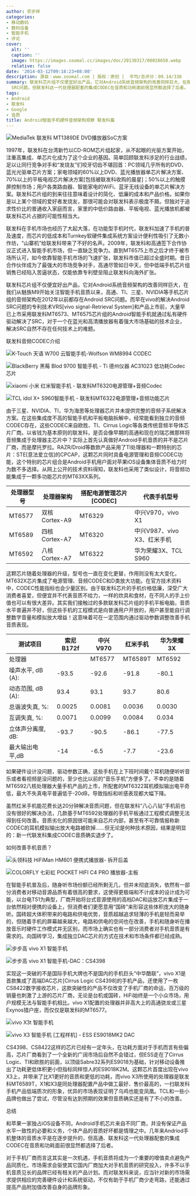 ```yaml
---
author: 农步祥
categories:
- 移动数码
- 数码设备
- 智能手机
- 评论
cover:
  alt: ''
  caption: ''
  image: https://images.soomal.cc/images/doc/20130317/00028650.webp
  relative: false
date: '2014-03-12T09:18:23+08:00'
description: 源自：www.soomal.com | 版权：原创 |  平均/总评分：09.14/338
summary: 联发科芯片组不仅便宜好出产品，它对Android系统音频架构的改善同样巨大，在我们从魅族M9开始关注智能手机音质以来，高通、TI、三星、NVIDIA等手机芯片组的音频架构在2012年以前都存在Android
  SRC问题。但联发科这一代处理器配套的集成CODEC在音质和功耗面前很显然都选择了后者。
tags:
- Android
- 联发科
- Google
- 音质
title: Android智能手机硬件音频架构观察 联发科篇
---
```


![MediaTek 联发科 MT1389DE DVD播放器SoC方案](https://images.soomal.cc/images/doc/20140312/00040812_01.webp)



1997年，联发科在台湾新竹以CD-ROM芯片组起家，从不起眼的光驱方案开始，注重高集成、单芯片化成为了这个企业的基因。简单回顾联发科涉足的行业战绩，足以让同行竞争对手和“发烧友”们咬牙切齿不堪回首：PC领域几乎所有的DVD、蓝光光驱单芯片方案；家电领域的60%以上DVD、蓝光播放器单芯片解决方案、70%以上的平板电视芯片解决方案[包括被联发科收购的晨星]；50%以上的触摸屏控制市场；用户各类路由器、智能家电的WiFi、蓝牙无线设备的单芯片解决方案。联发科芯片组的到来往往意味着设计的简化、低廉的成本和产品价格。如果你是以上某个领域的爱好者发烧友，那很可能会对联发科表示极度不屑。但独对于追求性价比的普通收入家庭而言，家里的中低价路由器、平板电视、蓝光播放机都被联发科芯片占据的可能性相当大。



联发科在手机市场也经历了大起大落，在功能型手机时代，联发科加速了手机的普及速度，而芯片的低成本和Turnkey软硬件集成系统方案设计便利性吸引了无数小作坊，“山寨机”给联发科带来了不好的名声。2009年，联发科和高通签下合作协议正式进入智能手机市场，但一直缺乏竞争力。直到MT6575上市之后才终于被市场所认可，如今依靠智能手机市场的飞速扩张，联发科市值已超过全盛时期。昔日合作伙伴成为了最强大的市场竞争对手，高通尽管如日中天，但中低端手机芯片组销售已经陷入苦逼状态，仅能依靠专利壁垒阻止联发科向海外扩张。



联发科芯片组不仅便宜好出产品，它对Android系统音频架构的改善同样巨大，在我们从魅族M9开始关注智能手机音质以来，高通、TI、三星、NVIDIA等手机芯片组的音频架构在2012年以前都存在Android SRC问题。而早在vivo的解决Android SRC问题的专利技术VRS[vivo signal-Retrieval System]和产品上市前，大量早已上市采用联发科MT6573、MT6575芯片组的Android智能手机就通过私有硬件驱动解决了SRC，对于一个在蓝光和高清播放器有着强大市场基础的技术企业，解决SRC自然不存在任何技术上的难题。



联发科音频CODEC介绍



![K-Touch 天语 W700 云智能手机-Wolfson WM8994 CODEC](https://images.soomal.cc/images/doc/20110802/00012516_01.webp)



![BlackBerry 黑莓 Blod 9700 智能手机 - Ti 德州仪器 AC31023 低功耗Codec芯片](https://images.soomal.cc/images/doc/20130425/00030193_01.webp)



![xiaomi  小米 红米智能手机 - 联发科MT6320电源管理+音频Codec](https://images.soomal.cc/images/doc/20130901/00035180_01.webp)



![TCL idol X+ S960智能手机 - 联发科MT6322电源管理+音频功能芯片](https://images.soomal.cc/images/doc/20140122/00039902_01.webp)



由于三星、NVIDIA、TI，华为海思等处理器芯片并未提供完整的音频子系统解决方案。在这些集成度不高的智能手机和平板电脑拆解中，经常能看到独立的音频CODEC存在，这些CODEC来自欧胜、TI、Cirrus Logic等各类传统音频半导体芯片厂商。以省钱为基本原则的联发科，是否会像早期的高通和现在的瑞芯微那样将音频集成于处理器主芯片中？实际上首先认真做好Android手机音质的并不是芯片厂商，而是摩托罗拉。RAZR/Droid等数款产品采用了TI处理器和一颗特别的芯片：STE[意法爱立信]的CPCAP，这颗芯片同时具备电源管理和音频CODEC功能，这个特别的芯片组合是Android手机用户面对苹果iOS设备集体音质不给力时为数不多选择。从网上公开的技术资料得知，联发科也采用了类似设计，将音频功能集成于一颗多功能芯片的MT63XX系列。



| 处理器型号 | 处理器架构 | 搭配电源管理芯片[CODEC] | 代表手机型号 |
| --- | --- | --- | --- |
| MT6577 | 双核Cortex-A9 | MT6329 | 中兴V970，vivo X1 |
| MT6589 | 四核Cortex-A7 | MT6320 | 中兴V987、vivo X3、红米手机 |
| MT6592 | 八核Cortex-A7 | MT6322 | 华为荣耀3X、TCL S960 |



这颗芯片随着处理器的升级，型号也一直在变化更替，作用则没有太大变化，MT632X芯片集成了电源管理、音频CODEC和D类放大功能。在官方技术资料中，CODEC性能指标也会少量区别。由于联发科芯片的手机价格低廉，深受广大消费者喜爱，但便宜并不代表音质不给力，一样的炊具和食材，在不同人的手上价值也可以有很大差异。其实我们接触过的多款联发科芯片组的手机平板电脑，音质水平普遍并不好，但这些手机的工程模式是向普通用户开放的，用户甚至能自行调整数字音量和模拟放大增益！这意味着可在一定范围内通过驱动参数调整改善手机音质表现。



| 测试项目 | 索尼B172f | 中兴V970 | 红米手机 | 华为荣耀3X |
| --- | --- | --- | --- | --- |
| 处理器 |  | MT6577 | MT6589T | MT6592 |
| 噪声水平, dB (A): | -93.5 | -92.6 | -91.8 | -80.1 |
| 动态范围, dB (A): | 93.4 | 93.1 | 93.7 | 80.6 |
| 总谐波失真, %: | 0.0025 | 0.0081 | 0.0036 | 0.0030 |
| 互调失真, %: | 0.0071 | 0.0099 | 0.0084 | 0.034 |
| 立体声分离度, dB: | -93.7 | -90.5 | -86.1 | -77.5 |
| 最大输出电平,dB | -14 | -6.5 | -7.7 | -23.6 |



如果硬件设计没问题，驱动参数正确，这些手机在上下班时间戴个耳机随便听听音乐或者看视频是没问题的，至少也比以前的“音乐手机”方便多了。不幸的是随着MT6592八核处理器大量手机产品的上市，所配套的MT6322耳机模拟输出电平奇低，最大不失真电平普遍低于-20dB，导致指标和听感表现都大幅下降。



虽然红米手机能花费长达20分钟解决音质问题，但在联发科“八心八钻”手机前也没有很好的解决办法，几款基于MT6592处理器的手机平板通过工程模式调整无法得到任何改善。音质劣化的原因很可能来自芯片内部，甚至有不可靠情报称新CODEC的耳机模拟输出放大电路被砍掉……但无论是何种技术原因，结果是明显的：新一代联发科集成CODEC音质确实退步了。



如何改善手机音质？



![头领科技 HiFiMan HM601 便携式播放器- 拆开后盖](https://images.soomal.cc/images/doc/20130219/00027598_01.webp)



![COLORFLY 七彩虹 POCKET HIFI C4 PRO 播放器-主板](https://images.soomal.cc/images/doc/20101209/00008617_01.webp)



在智能手机普及后，随身听市场份额已经所剩无几，但并未彻底消失，依然有一部分消费者对移动音源品质有着很高的要求，这使得更极端和不计成本的设计成为可能，以台电T51为典型，厂商开始将台式音源使用的高档DAC和运放芯片集成于一台依然相对便携的设备上，但消费者们更愿意用“国砖”来形容这些体积庞大的随身听。国砖超大体积带来的电路和供电优势，音质超越追求轻薄的手机是轻而易举的，但随着手机的屏幕越来越大，电路和供电的空间也在改善，手机和随身听在播放音乐时硬件工作模式并无区别，而市场上确实也有一部分消费者对手机音质是有需求的。向国砖学习，集成独立DAC芯片的方式在技术和市场条件都已经成熟。



![步步高 vivo X1 智能手机](https://images.soomal.cc/images/doc/20121121/00024767_01.webp)



![步步高 vivo X1 智能手机-DAC：CS4398](https://images.soomal.cc/images/doc/20121121/00024784_01.webp)



实现这一突破的不是国际手机大牌也不是国内的手机巨头“中华酷联”，vivo X1是首款集成了高端DAC芯片[Cirrus Logic CS4398]的手机产品，还使用了一枚CS8422数字接收芯片，这款突破性的产品不仅改变了手机厂商的命运，百万级的销量也刺激了上游的芯片厂商，无论是台机或国砖，HiFi始终是一个小众市场，用户规模无法与智能手机相比。vivo X1配置的处理器并非高大上的高通骁龙或三星Exynos猎户座，而仅仅是联发科的MT6577。



![vivo X3t 智能手机](https://images.soomal.cc/images/doc/20130823/00034876_01.webp)



![vivo X3 智能手机 [工程样机] - ESS ES9018MK2 DAC](https://images.soomal.cc/images/doc/20130730/00034143_01.webp)



CS4398、CS8422这样的芯片已经有一定年头，在功耗方面对于手机而言有些偏高，芯片厂商看到了一个全新的广阔市场后自然不会错过，但ESS走在了Cirrus Logic、TI和欧胜的前面，以顶级Sabre32系列ES9018为基础，针对移动设备推出了功耗更低体积更小但指标同样惊人的ES9018K2M。这颗芯片首度出现在vivo X3上，并带来了比X1更好的音质和更低的功耗，而vivo X3所使用的处理器是联发科MT6589T，X1和X3是同处理器配置产品中做工最好、售价最高的，一扫联发科手机产品低端质次的形象，优异的市场表现证明了乌鸡也能变凤凰。TCL和一些小品牌也做出了尝试，尽管没有达到预期的效果但音质确实还是有了不小的改善。



总结



和苹果一家独占iOS设备不同，Android手机芯片来自不同厂商，并没有保证产品水平一致性的必要和义务，个体产品的音质好坏都是情理之中。几年来Andriod手机整体的音质水平是在逐步提升的，但高通、联发科这一代处理器配套的集成CODEC在音质和功耗面前很显然都选择了后者。



对于手机厂商而言这其实是一次机遇，手机音质将成为一个重要的增值卖点避免产品同质化，市场需求会驱使其它国内厂商加大对手机音质的研究投入，许多不以手机音质见长的品牌已经有相关的产品计划。而对联发科来说，应当针对新的市场需求提供相应的完善硬件设计和系统驱动，不仅有助于手机厂商少走弯路，还能通过提高产品附加值改善自身的品牌形象。